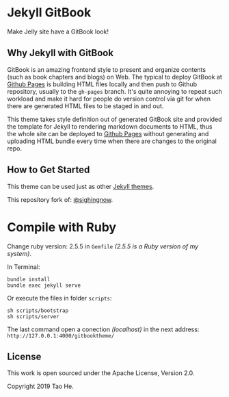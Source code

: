 # Jekyll GitBook

Make Jelly site have a GitBook look!

## Why Jekyll with GitBook

GitBook is an amazing frontend style to present and organize contents (such as book chapters
and blogs) on Web. The typical to deploy GitBook at [Github Pages][1]
is building HTML files locally and then push to Github repository, usually to the `gh-pages`
branch. It's quite annoying to repeat such workload and make it hard for people do version
control via git for when there are generated HTML files to be staged in and out.

This theme takes style definition out of generated GitBook site and provided the template
for Jekyll to rendering markdown documents to HTML, thus the whole site can be deployed
to [Github Pages][1] without generating and uploading HTML bundle every time when there are
changes to the original repo.

## How to Get Started

This theme can be used just as other [Jekyll themes][1].

This repository fork of: [@sighingnow][3].

# Compile with Ruby

Change ruby version: 2.5.5 in `Gemfile` _(2.5.5 is a Ruby version of my system)_.

In Terminal:
```
bundle install
bundle exec jekyll serve
```

Or execute the files in folder `scripts`:

```
sh scripts/bootstrap
sh scripts/server
```

The last command open a conection _(localhost)_ in the next address: `http://127.0.0.1:4000/gitbooktheme/` 

## License

This work is open sourced under the Apache License, Version 2.0.

Copyright 2019 Tao He.

[1]: https://pages.github.com
[2]: https://pages.github.com/themes
[3]: https://github.com/sighingnow/jekyll-gitbook/
